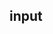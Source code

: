 ## input

<!-- UTSCOMJSON.input.description -->

<!-- UTSCOMJSON.input.attrubute -->

<!-- UTSCOMJSON.input.event -->

<!-- UTSCOMJSON.input.example -->

<!-- UTSCOMJSON.input.compatibility -->

<!-- UTSCOMJSON.input.reference -->

